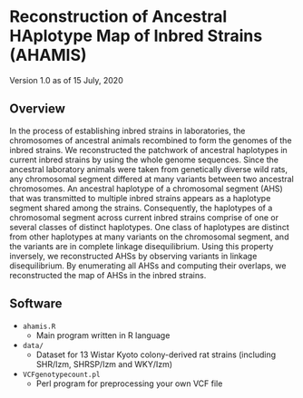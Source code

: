 # Reconstruction of Ancestral HAplotype Map of Inbred Strains (AHAMIS)

Version 1.0 as of 15 July, 2020

## Overview

In the process of establishing inbred strains in laboratories, the chromosomes of ancestral animals recombined to form the genomes of the inbred strains.  We reconstructed the patchwork of ancestral haplotypes in current inbred strains by using the whole genome sequences.  Since the ancestral laboratory animals were taken from genetically diverse wild rats, any chromosomal segment differed at many variants between two ancestral chromosomes.  An ancestral haplotype of a chromosomal segment (AHS) that was transmitted to multiple inbred strains appears as a haplotype segment shared among the strains.  Consequently, the haplotypes of a chromosomal segment across current inbred strains comprise of one or several classes of distinct haplotypes.  One class of haplotypes are distinct from other haplotypes at many variants on the chromosomal segment, and the variants are in complete linkage disequilibrium.  Using this property inversely, we reconstructed AHSs by observing variants in linkage disequilibrium.  By enumerating all AHSs and computing their overlaps, we reconstructed the map of AHSs in the inbred strains.

## Software

* `ahamis.R`
  + Main program written in R language
* `data/`
  + Dataset for 13 Wistar Kyoto colony-derived rat strains (including SHR/Izm, SHRSP/Izm and WKY/Izm)
* `VCFgenotypecount.pl`
  + Perl program for preprocessing your own VCF file
